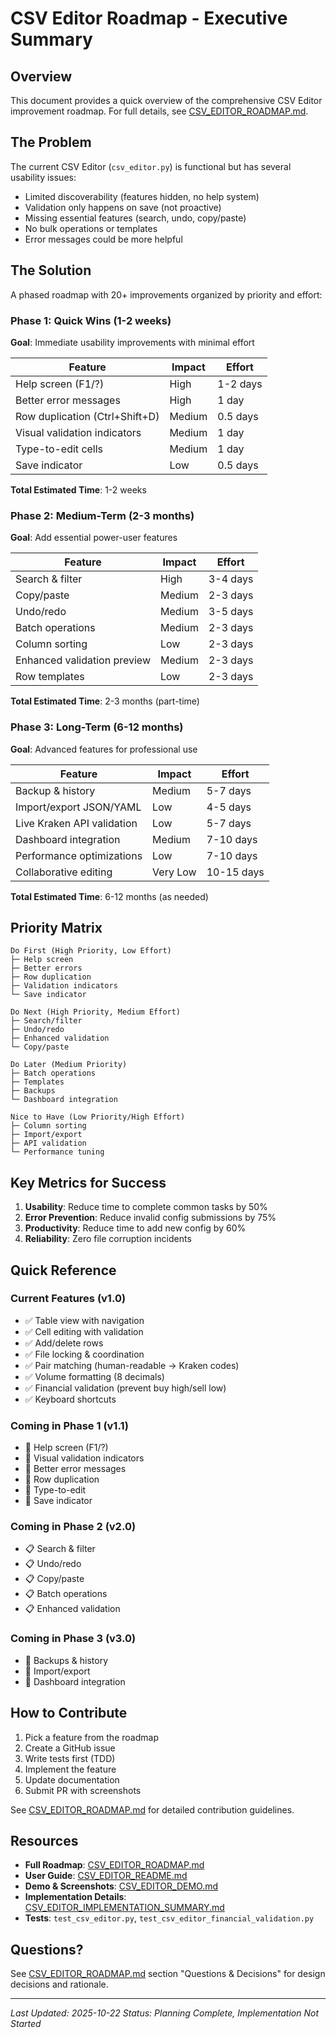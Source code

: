 # CSV Editor Roadmap - Executive Summary

## Overview

This document provides a quick overview of the comprehensive CSV Editor improvement roadmap. For full details, see [CSV_EDITOR_ROADMAP.md](CSV_EDITOR_ROADMAP.md).

## The Problem

The current CSV Editor (`csv_editor.py`) is functional but has several usability issues:
- Limited discoverability (features hidden, no help system)
- Validation only happens on save (not proactive)
- Missing essential features (search, undo, copy/paste)
- No bulk operations or templates
- Error messages could be more helpful

## The Solution

A phased roadmap with 20+ improvements organized by priority and effort:

### Phase 1: Quick Wins (1-2 weeks)
**Goal**: Immediate usability improvements with minimal effort

| Feature | Impact | Effort |
|---------|--------|--------|
| Help screen (F1/?) | High | 1-2 days |
| Better error messages | High | 1 day |
| Row duplication (Ctrl+Shift+D) | Medium | 0.5 days |
| Visual validation indicators | Medium | 1 day |
| Type-to-edit cells | Medium | 1 day |
| Save indicator | Low | 0.5 days |

**Total Estimated Time**: 1-2 weeks

### Phase 2: Medium-Term (2-3 months)
**Goal**: Add essential power-user features

| Feature | Impact | Effort |
|---------|--------|--------|
| Search & filter | High | 3-4 days |
| Copy/paste | Medium | 2-3 days |
| Undo/redo | Medium | 3-5 days |
| Batch operations | Medium | 2-3 days |
| Column sorting | Low | 2-3 days |
| Enhanced validation preview | Medium | 2-3 days |
| Row templates | Low | 2-3 days |

**Total Estimated Time**: 2-3 months (part-time)

### Phase 3: Long-Term (6-12 months)
**Goal**: Advanced features for professional use

| Feature | Impact | Effort |
|---------|--------|--------|
| Backup & history | Medium | 5-7 days |
| Import/export JSON/YAML | Low | 4-5 days |
| Live Kraken API validation | Low | 5-7 days |
| Dashboard integration | Medium | 7-10 days |
| Performance optimizations | Low | 7-10 days |
| Collaborative editing | Very Low | 10-15 days |

**Total Estimated Time**: 6-12 months (as needed)

## Priority Matrix

```
Do First (High Priority, Low Effort)
├─ Help screen
├─ Better errors
├─ Row duplication
├─ Validation indicators
└─ Save indicator

Do Next (High Priority, Medium Effort)
├─ Search/filter
├─ Undo/redo
├─ Enhanced validation
└─ Copy/paste

Do Later (Medium Priority)
├─ Batch operations
├─ Templates
├─ Backups
└─ Dashboard integration

Nice to Have (Low Priority/High Effort)
├─ Column sorting
├─ Import/export
├─ API validation
└─ Performance tuning
```

## Key Metrics for Success

1. **Usability**: Reduce time to complete common tasks by 50%
2. **Error Prevention**: Reduce invalid config submissions by 75%
3. **Productivity**: Reduce time to add new config by 60%
4. **Reliability**: Zero file corruption incidents

## Quick Reference

### Current Features (v1.0)
- ✅ Table view with navigation
- ✅ Cell editing with validation
- ✅ Add/delete rows
- ✅ File locking & coordination
- ✅ Pair matching (human-readable → Kraken codes)
- ✅ Volume formatting (8 decimals)
- ✅ Financial validation (prevent buy high/sell low)
- ✅ Keyboard shortcuts

### Coming in Phase 1 (v1.1)
- 🔄 Help screen (F1/?)
- 🔄 Visual validation indicators
- 🔄 Better error messages
- 🔄 Row duplication
- 🔄 Type-to-edit
- 🔄 Save indicator

### Coming in Phase 2 (v2.0)
- 📋 Search & filter
- 📋 Undo/redo
- 📋 Copy/paste
- 📋 Batch operations
- 📋 Enhanced validation

### Coming in Phase 3 (v3.0)
- 🎯 Backups & history
- 🎯 Import/export
- 🎯 Dashboard integration

## How to Contribute

1. Pick a feature from the roadmap
2. Create a GitHub issue
3. Write tests first (TDD)
4. Implement the feature
5. Update documentation
6. Submit PR with screenshots

See [CSV_EDITOR_ROADMAP.md](CSV_EDITOR_ROADMAP.md) for detailed contribution guidelines.

## Resources

- **Full Roadmap**: [CSV_EDITOR_ROADMAP.md](CSV_EDITOR_ROADMAP.md)
- **User Guide**: [CSV_EDITOR_README.md](CSV_EDITOR_README.md)
- **Demo & Screenshots**: [CSV_EDITOR_DEMO.md](CSV_EDITOR_DEMO.md)
- **Implementation Details**: [CSV_EDITOR_IMPLEMENTATION_SUMMARY.md](CSV_EDITOR_IMPLEMENTATION_SUMMARY.md)
- **Tests**: `test_csv_editor.py`, `test_csv_editor_financial_validation.py`

## Questions?

See [CSV_EDITOR_ROADMAP.md](CSV_EDITOR_ROADMAP.md) section "Questions & Decisions" for design decisions and rationale.

---

*Last Updated: 2025-10-22*
*Status: Planning Complete, Implementation Not Started*
